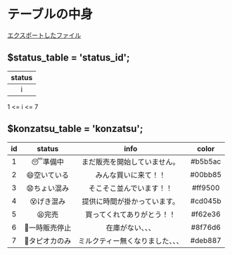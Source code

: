 # テーブルの中身
[エクスポートしたファイル](konzatsunow_konzatsu.sql)

## $status_table = 'status_id';
| status |
| :----: |
| i |

1 <= i <= 7

## $konzatsu_table = 'konzatsu';
| id | status | info | color |
| :----: | :----: | :----: | :----: |
| 1 | 😴準備中 | まだ販売を開始していません。 | #b5b5ac |
| 2 | 😄空いている | みんな買いに来て！！ | #00bb85 |
| 3 | 😧ちょい混み | そこそこ並んでいます！！ | #ff9500 |
| 4 | 😵げき混み | 提供に時間が掛かっています。 | #cd045b |
| 5 | 😫完売 | 買ってくれてありがとう！！ | #f62e36 |
| 6 | 🥺一時販売停止 | 在庫がない、、、| #8f76d6 |
| 7 | 🧋タピオカのみ | ミルクティー無くなりました、、、 | #deb887 |
